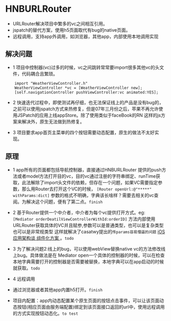 
# HNBURLRouter

* URLRouter解决项目中繁多的vc之间相互引用。  
* jspatch的替代方案，使用h5页面取代有bug的native页面。
* 远程调用，支持app外调用，如浏览器，其他app，内部使用本地调用实现

## 解决问题
* 1 项目中控制器(vc)过多的时候，vc之间跳转常常要import很多其他vc的头文件，代码耦合且繁琐。

```
	import "WeatherViewController.h"
	WeatherViewController *vc = [WeatherViewController new];
	[self.navigationController pushViewController:vc animated:YES];
```
* 2 快速迭代过程中，即使测试再仔细，也无法保证线上的产品是没有bug的，之前可以使用jspatch方式来热修复，但是07年三月份之后，苹果不再允许使用JSPatch的应用上线appStore。除了使用类似于faceBook的RN 这样的js方案来解决外，原生无法做到热修复。

* 3 项目要求app首页主菜单的四个按钮需要动态配置，原生的做法不太好实现。
## 原理
* 1 app所有的页面都包括导航控制器，直接通过HNBURLRouter 提供的push方法或者model方法打开目的vc，目的vc通过注册的字符串绑定、runTime获取，此法解除了import头文件的依赖，但存在一个问题，如果VC需要指定参数，那么用Router去打开这个VC的时候，
`[Router openUrl:@"*****" withParams:dict]`
参数的格式不明确，字典该长啥样？需要去相关的vc查阅。为解决这个问题，便有了第二点。`finish`

* 2 基于Router提供一个中介者，中介者为每个vc提供打开方式。eg:
`[Mediator orderDeatilViewControllerWithId:orderID]`
方法内部使用URLRouter获取具体的VC并且赋参,参数可以是普通类型，也可以是复杂类型也可以是非常规类型 这样就解决了casatwy提出的`传params容易懵逼的问题` [iOS应用架构谈 组件化方案 ](https://casatwy.com/iOS-Modulization.html)。`todo`

* 3 为了解决问题2:线上的bug，可以使用webView替换native vc的方法修改线上bug。具体做法是在 Mediator open一个具体的控制器的时候，可以在检查本地字典需要打开的控制器是否需要被替换，本地字典可以在app启动的时候就获取。`todo`

* 4 远程调用
 * 通过浏览器或者其他app内置h5打开。`finish`
 * 项目内配置：app内动态配置某个原生页面的按钮点击事件，可以让该页面动态按钮(相应页面由服务端配置)绑定到该页面接口返回的url中，使用远程调用的方式实现按钮动态化。`to test`